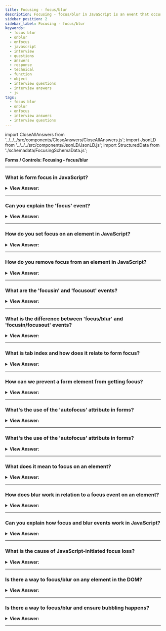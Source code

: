 ```yaml
---
title: Focusing - focus/blur
description: Focusing - focus/blur in JavaScript is an event that occurs when a user focuses on an element. - JavaScript Interview Questions & Answers
sidebar_position: 2
sidebar_label: Focusing - focus/blur
keywords:
  - focus blur
  - onblur
  - onfocus
  - javascript
  - interview
  - questions
  - answers
  - response
  - technical
  - function
  - object
  - interview questions
  - interview answers
  - js
tags:
  - focus blur
  - onblur
  - onfocus
  - interview answers
  - interview questions
---
```


import CloseAllAnswers from '../../../src/components/CloseAnswers/CloseAllAnswers.js';
import JsonLD from '../../../src/components/JsonLD/JsonLD.js';
import StructuredData from './schemadata/FocusingSchemaData.js';

<JsonLD data={StructuredData} />

<head>
  <title>Focusing focus/blur | JavaScript Frontend Phone Interview</title>
</head>

**Forms / Controls: Focusing - focus/blur**

<CloseAllAnswers />

---

### What is form focus in JavaScript?

<details>
  <summary><strong>View Answer:</strong></summary>
  <div>
  <div><strong>Interview Response:</strong> Form focus refers to an element's state where it's ready to receive user input. For instance, a text field gaining focus allows the user to type into it.
  </div><br />
  </div>
</details>

---

### Can you explain the 'focus' event?

<details>
  <summary><strong>View Answer:</strong></summary>
  <div>
  <div><strong>Interview Response:</strong> The 'focus' event occurs when an element gets focus. This can be achieved by clicking on an input element or using the tab key to navigate.
  </div><br />
  </div>
</details>

---

### How do you set focus on an element in JavaScript?

<details>
  <summary><strong>View Answer:</strong></summary>
  <div>
  <div><strong>Interview Response:</strong> To set focus on an element in JavaScript, you use the `focus()` method. For instance, `document.getElementById('myElement').focus();` sets focus on the element with the ID 'myElement'.
  </div><br />
  <div><strong className="codeExample">Code Example:</strong><br /><br />

  <div></div>

Here's an example of how you might set focus on an input element using JavaScript:

```javascript
// Assume there is an input element with id 'myInput'
var inputElement = document.getElementById('myInput');

// Set focus on the input element
inputElement.focus();
```

In this example, we first get a reference to an input element using `document.getElementById()`. We then call `focus()` on this element, which will cause the browser to give it focus.

  </div>
  </div>
</details>

---

### How do you remove focus from an element in JavaScript?

<details>
  <summary><strong>View Answer:</strong></summary>
  <div>
  <div><strong>Interview Response:</strong> To remove focus from an element in JavaScript, you use the `blur()` method. For example, `document.getElementById('myElement').blur();` removes focus from the element with the ID 'myElement'.
  </div><br />
  <div><strong className="codeExample">Code Example:</strong><br /><br />

  <div></div>

Here's an example of how you might remove focus from an input element using JavaScript:

```javascript
// Assume there is an input element with id 'myInput'
var inputElement = document.getElementById('myInput');

// Remove focus from the input element
inputElement.blur();
```

In this example, we first get a reference to an input element using `document.getElementById()`. We then call `blur()` on this element, which will cause the browser to remove focus from it.

  </div>
  </div>
</details>

---

### What are the 'focusin' and 'focusout' events?

<details>
  <summary><strong>View Answer:</strong></summary>
  <div>
  <div><strong>Interview Response:</strong> 'focusin' and 'focusout' are events that bubble in the document's hierarchy. They are triggered when an element gains or loses focus, respectively.
  </div><br />
  </div>
</details>

---

### What is the difference between 'focus/blur' and 'focusin/focusout' events?

<details>
  <summary><strong>View Answer:</strong></summary>
  <div>
  <div><strong>Interview Response:</strong> The main difference is that 'focus/blur' events do not bubble up through the DOM tree, whereas 'focusin/focusout' events do.
  </div><br />
  </div>
</details>

---

### What is tab index and how does it relate to form focus?

<details>
  <summary><strong>View Answer:</strong></summary>
  <div>
  <div><strong>Interview Response:</strong> The `tabindex` attribute specifies the order in which elements receive focus when the user navigates with the Tab key. Elements with higher `tabindex` are focused before those with a lower index.
  </div><br />
  <div><strong className="codeExample">Code Example:</strong><br /><br />

  <div></div>

Here's a simple example of how you might use the `tabindex` attribute in a form:

```html
<form>
    <input type="text" name="first" tabindex="2">
    <input type="text" name="second" tabindex="1">
</form>
```

In this example, despite being first in the source order, the "first" input field will receive focus after the "second" field when the user navigates through the form using the Tab key. This is because "second" has a lower `tabindex`.

Note: Use `tabindex` sparingly and wisely, because overuse can lead to navigation issues, particularly for keyboard-only and screen reader users. It's generally best to rely on the default tab order unless there's a compelling reason not to.

  </div>
  </div>
</details>

---

### How can we prevent a form element from getting focus?

<details>
  <summary><strong>View Answer:</strong></summary>
  <div>
  <div><strong>Interview Response:</strong> You can prevent a form element from getting focus by setting its 'tabindex' to '-1'. This removes the element from the tab order.
  </div><br />
  </div>
</details>

---

### What's the use of the 'autofocus' attribute in forms?

<details>
  <summary><strong>View Answer:</strong></summary>
  <div>
  <div><strong>Interview Response:</strong> The 'autofocus' attribute automatically focuses the cursor on a particular form input field when the page loads.
  </div><br />
  </div>
</details>

---

### What's the use of the 'autofocus' attribute in forms?

<details>
  <summary><strong>View Answer:</strong></summary>
  <div>
  <div><strong>Interview Response:</strong> The 'autofocus' attribute automatically focuses the cursor on a particular form input field when the page loads.
  </div><br />
  </div>
</details>

---

### What does it mean to focus on an element?

<details>
  <summary><strong>View Answer:</strong></summary>
  <div>
  <div><strong>Interview Response:</strong> Focusing on an element means making it the active element on the page, ready to receive user input, such as text in an input field or a button click.
  </div><br/>
  <div><strong>Technical Response:</strong> When a user clicks on an element or presses the Tab key on the keyboard, it gains focus. An autofocus HTML property focuses on an element by default when the page loads, as well as other methods of gaining focus. Generally, focusing on an element signifies "prepared to take data here," at which point we may run the code to setup the appropriate functionality.
    </div>
  </div>
</details>

---

### How does blur work in relation to a focus event on an element?

<details>
  <summary><strong>View Answer:</strong></summary>
  <div>
  <div><strong>Interview Response:</strong> The 'blur' event is triggered when an element loses focus, meaning it's no longer the active element, often due to user interaction like clicking outside it.
  </div><br/>
  <div><strong>Technical Response:</strong> The moment of losing focus results in a blur. When a user clicks someplace else or presses Tab to go to the next form field, there are other means. Losing the focus generally means: “the data gets entered”, so we can run the code to check it or even save it to the server.
    </div>
  </div>
</details>

---

### Can you explain how focus and blur events work in JavaScript?

<details>
  <summary><strong>View Answer:</strong></summary>
  <div>
  <div><strong>Interview Response:</strong> In JavaScript, 'focus' and 'blur' events are triggered when an element gains or loses focus, respectively. They're used to handle user interaction with interactive elements like form inputs.
  </div><br/>
  <div><strong>Technical Response:</strong> When the element loses focus, the blur event gets called. After the focus event, a popular solution uses a blur handler to verify if a field gets successfully typed. We can hide validation failures by using the handler. Many validations get implemented in modern HTML utilizing input element attributes such as required, pattern, and others. And they are sometimes just what we require. When we need greater flexibility, we may utilize JavaScript. Also, if the updated value is correct, we could transmit it to the server automatically.
    </div><br />
  <div><strong className="codeExample">Code Example:</strong><br /><br />

  <div></div>

```html
<style>
  .invalid {
    border-color: red;
  }
  #error {
    color: red;
  }
</style>

Your email please: <input type="email" id="input" />

<div id="error"></div>

<script>
  input.onblur = function () {
    if (!input.value.includes('@')) {
      // not email
      input.classList.add('invalid');
      error.innerHTML = 'Please enter a correct email.';
    }
  };

  input.onfocus = function () {
    if (this.classList.contains('invalid')) {
      // remove the "error" indication, because the user wants to re-enter something
      this.classList.remove('invalid');
      error.innerHTML = '';
    }
  };
</script>
```

  </div>
  </div>
</details>

---

### What is the cause of JavaScript-initiated focus loss?

<details>
  <summary><strong>View Answer:</strong></summary>
  <div>
  <div><strong>Interview Response:</strong> JavaScript-initiated focus loss happens when the 'blur()' method is called on an element, or when 'focus()' is called on a different element.
  </div><br/>
  <div><strong>Technical Response:</strong> JavaScript-initiated focus loss can occur due to various reasons such as dynamically changing content that can result in focus loss, especially when the currently focused element is removed or replaced. It can also occur when focus is programmatically set on another element, which moves the focus away from the currently focused element. Focus can be lost when an element that currently has focus is hidden or disabled. JavaScript-triggered navigation can also cause focus loss. Finally, certain JavaScript events, like clicks outside of a focused element or a user interaction, can also cause focus to be moved or lost. Managing these issues often involves careful focus management and ensuring that dynamic content changes don't disrupt focus unnecessarily.
    </div>
  </div>
</details>

---

### Is there a way to focus/blur on any element in the DOM?

<details>
  <summary><strong>View Answer:</strong></summary>
  <div>
  <div><strong>Interview Response:</strong> Yes, by using the 'focus()' and 'blur()' methods, we can programmatically set or remove focus from almost any element in the DOM.</div><br />
  <div><strong>Technical Response:</strong> Many elements do not allow focusing by default. The list varies slightly between browsers, but one thing is always true: focus/blur support is assured for elements with which a visitor may interact: &#8249;button&#8250;, &#8249;input&#8250;, &#8249;select&#8250;, &#8249;a&#8250;, and others. Elements that exist to format something, such as &#8249;div&#8250;, &#8249;span&#8250;, and table>, on the other hand, are unfocusable by default. The method `elem.focus()` does not affect them, and focus/blur events are never triggered. If an element has a tabindex, it becomes focusable. The property's value is the element's order number when Tab (or anything similar) gets used to transition between them.
  </div><br />
  <div><strong className="codeExample">Code Example:</strong><br /><br />

  <div></div>

```html
<!-- Click the first item and press Tab. -->
<ul>
  <li tabindex="1">One</li>
  <li tabindex="0">Zero</li>
  <li tabindex="2">Two</li>
  <li tabindex="-1">Minus one</li>
</ul>

<style>
  li {
    cursor: pointer;
  }
  :focus {
    outline: 1px dashed green;
  }
</style>
```

  </div>
  </div>
</details>

---

### Is there a way to focus/blur and ensure bubbling happens?

<details>
  <summary><strong>View Answer:</strong></summary>
  <div>
  <div><strong>Interview Response:</strong> Yes, we may take two techniques to ensure bubbling. To begin, there is an amusing historical feature: focus/blur does not bubble up but rather propagates downward during the capture period. Second, there are focusin and focusout events, similar to focus/blur but bubble. It is important to note that they get allocated using 'elem.addEventListener' rather than on&#8249;event&#8250;.
    </div><br />
  <div><strong className="codeExample">Code Example:</strong><br /><br />

  <div></div>

```html
<form id="form">
  <input type="text" name="name" value="Name" />
  <input type="text" name="surname" value="Surname" />
</form>

<style>
  .focused {
    outline: 1px solid red;
  }
</style>

<script>
  form.addEventListener('focusin', () => form.classList.add('focused'));
  form.addEventListener('focusout', () => form.classList.remove('focused'));
</script>
```

:::note
We must assign them with elem.addEventListener rather than on&#8249;event&#8250;.
:::

  </div>
  </div>
</details>

---
